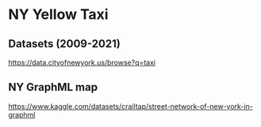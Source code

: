 # NY Yellow Taxi

## Datasets (2009-2021)
https://data.cityofnewyork.us/browse?q=taxi

## NY GraphML map
https://www.kaggle.com/datasets/crailtap/street-network-of-new-york-in-graphml
